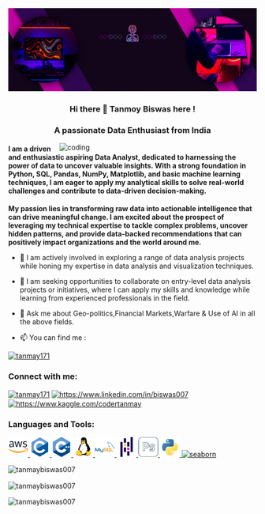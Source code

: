 <img width =1200 src="https://github.com/tanmaybiswas007/tanmaybiswas007/blob/main/My%20Profile%20Banner.gif">
<h3 align="center"> Hi there 👋 Tanmoy Biswas here ! </h3>
<h3 align="center">A passionate Data Enthusiast from India</h3>
<img align="right" alt="coding" width=400 src="https://apexx77.github.io/website/images/pro.gif">
<h4 align="left">I am a driven and enthusiastic aspiring Data Analyst, dedicated to harnessing the power of data to uncover valuable insights. With a strong foundation in Python, SQL, Pandas, NumPy, Matplotlib, and basic machine learning techniques, I am eager to apply my analytical skills to solve real-world challenges and contribute to data-driven decision-making.</h4>

**My passion lies in transforming raw data into actionable intelligence that can drive meaningful change. I am excited about the prospect of leveraging my technical expertise to tackle complex problems, uncover hidden patterns, and provide data-backed recommendations that can positively impact organizations and the world around me.**
- 🔭 I am actively involved in exploring a range of data analysis projects while honing my expertise in data analysis and visualization techniques.

- 👯 I am seeking opportunities to collaborate on entry-level data analysis projects or initiatives, where I can apply my skills and knowledge while learning from experienced professionals in the field.

- 💬 Ask me about Geo-politics,Financial Markets,Warfare & Use of AI in all the above fields.
  
- 📫 You can find me :
 
<p align="left"> <a href="https://twitter.com/tanmay171" target="blank"><img src="https://img.shields.io/twitter/follow/tanmay171?logo=twitter&style=for-the-badge" alt="tanmay171" /></a> </p>

<h3 align="left">Connect with me:</h3>
<p align="left">
<a href="https://twitter.com/tanmay171" target="blank"><img align="center" src="https://raw.githubusercontent.com/rahuldkjain/github-profile-readme-generator/master/src/images/icons/Social/twitter.svg" alt="tanmay171" height="30" width="40" /></a>
<a href="https://linkedin.com/in/https://www.linkedin.com/in/biswas007" target="blank"><img align="center" src="https://raw.githubusercontent.com/rahuldkjain/github-profile-readme-generator/master/src/images/icons/Social/linked-in-alt.svg" alt="https://www.linkedin.com/in/biswas007" height="30" width="40" /></a>
<a href="https://kaggle.com/https://www.kaggle.com/codertanmay" target="blank"><img align="center" src="https://raw.githubusercontent.com/rahuldkjain/github-profile-readme-generator/master/src/images/icons/Social/kaggle.svg" alt="https://www.kaggle.com/codertanmay" height="30" width="40" /></a>
</p>

<h3 align="left">Languages and Tools:</h3>
<p align="left"> <a href="https://aws.amazon.com" target="_blank" rel="noreferrer"> <img src="https://raw.githubusercontent.com/devicons/devicon/master/icons/amazonwebservices/amazonwebservices-original-wordmark.svg" alt="aws" width="40" height="40"/> </a> <a href="https://www.cprogramming.com/" target="_blank" rel="noreferrer"> <img src="https://raw.githubusercontent.com/devicons/devicon/master/icons/c/c-original.svg" alt="c" width="40" height="40"/> </a> <a href="https://www.w3schools.com/cpp/" target="_blank" rel="noreferrer"> <img src="https://raw.githubusercontent.com/devicons/devicon/master/icons/cplusplus/cplusplus-original.svg" alt="cplusplus" width="40" height="40"/> </a> <a href="https://www.linux.org/" target="_blank" rel="noreferrer"> <img src="https://raw.githubusercontent.com/devicons/devicon/master/icons/linux/linux-original.svg" alt="linux" width="40" height="40"/> </a> <a href="https://www.mysql.com/" target="_blank" rel="noreferrer"> <img src="https://raw.githubusercontent.com/devicons/devicon/master/icons/mysql/mysql-original-wordmark.svg" alt="mysql" width="40" height="40"/> </a> <a href="https://pandas.pydata.org/" target="_blank" rel="noreferrer"> <img src="https://raw.githubusercontent.com/devicons/devicon/2ae2a900d2f041da66e950e4d48052658d850630/icons/pandas/pandas-original.svg" alt="pandas" width="40" height="40"/> </a> <a href="https://www.photoshop.com/en" target="_blank" rel="noreferrer"> <img src="https://raw.githubusercontent.com/devicons/devicon/master/icons/photoshop/photoshop-line.svg" alt="photoshop" width="40" height="40"/> </a> <a href="https://www.python.org" target="_blank" rel="noreferrer"> <img src="https://raw.githubusercontent.com/devicons/devicon/master/icons/python/python-original.svg" alt="python" width="40" height="40"/> </a> <a href="https://seaborn.pydata.org/" target="_blank" rel="noreferrer"> <img src="https://seaborn.pydata.org/_images/logo-mark-lightbg.svg" alt="seaborn" width="40" height="40"/> </a> </p>
<p align="left"> <img src="https://komarev.com/ghpvc/?username=tanmaybiswas007&label=Profile%20views&color=f52f19&style=flat" alt="tanmaybiswas007" /> </p>
<p><img align="center" src="https://github-readme-stats.vercel.app/api/top-langs?username=tanmaybiswas007&show_icons=true&locale=en&layout=compact" alt="tanmaybiswas007" /></p>

<p><img align="center" src="https://github-readme-streak-stats.herokuapp.com/?user=tanmaybiswas007&" alt="tanmaybiswas007" /></p>


